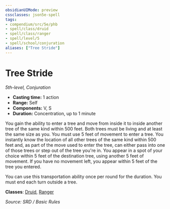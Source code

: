 ```yaml
---
obsidianUIMode: preview
cssclasses: json5e-spell
tags:
- compendium/src/5e/phb
- spell/class/druid
- spell/class/ranger
- spell/level/5
- spell/school/conjuration
aliases: ["Tree Stride"]
---
```

# Tree Stride
*5th-level, Conjuration*  

- **Casting time:** 1 action
- **Range:** Self
- **Components:** V, S
- **Duration:** Concentration, up to 1 minute

You gain the ability to enter a tree and move from inside it to inside another tree of the same kind within 500 feet. Both trees must be living and at least the same size as you. You must use 5 feet of movement to enter a tree. You instantly know the location of all other trees of the same kind within 500 feet and, as part of the move used to enter the tree, can either pass into one of those trees or step out of the tree you're in. You appear in a spot of your choice within 5 feet of the destination tree, using another 5 feet of movement. If you have no movement left, you appear within 5 feet of the tree you entered.

You can use this transportation ability once per round for the duration. You must end each turn outside a tree.

**Classes**: [Druid](DND%20Markdown/compendium/classes/Druid/druid.md), [Ranger](ranger.md)

*Source: SRD / Basic Rules*